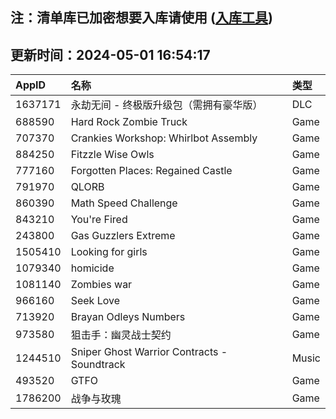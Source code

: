 ## 注：清单库已加密想要入库请使用 ([入库工具](https://github.com/BlankTMing/ManifestAutoUpdate/releases))

## 更新时间：2024-05-01 16:54:17
| AppID | 名称 | 类型  |
| :-------------------- | :----------------------------- | :----------- |
| 1637171 | 永劫无间 - 终极版升级包（需拥有豪华版）| DLC |
| 688590 | Hard Rock Zombie Truck| Game |
| 707370 | Crankies Workshop: Whirlbot Assembly| Game |
| 884250 | Fitzzle Wise Owls| Game |
| 777160 | Forgotten Places: Regained Castle| Game |
| 791970 | QLORB| Game |
| 860390 | Math Speed Challenge| Game |
| 843210 | You're Fired| Game |
| 243800 | Gas Guzzlers Extreme| Game |
| 1505410 | Looking for girls| Game |
| 1079340 | homicide| Game |
| 1081140 | Zombies war| Game |
| 966160 | Seek Love| Game |
| 713920 | Brayan Odleys Numbers| Game |
| 973580 | 狙击手：幽灵战士契约| Game |
| 1244510 | Sniper Ghost Warrior Contracts - Soundtrack| Music |
| 493520 | GTFO| Game |
| 1786200 | 战争与玫瑰| Game |
